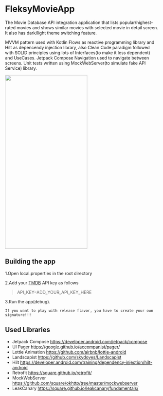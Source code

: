 # FleksyMovieApp
The Movie Database API integration application that lists popular/highest-rated movies and shows similar movies with selected movie in detail screen. It also has dark/light theme switching feature.

MVVM pattern used with Kotlin Flows as reactive programming library and Hilt as depencendy injection library, also Clean Code paradigm followed with SOLID principles using lots of Interfaces(to make it less dependent) and UseCases. Jetpack Compose Navigation used to navigate between screens. Unit tests written using MockWebServer(to simulate fake API Service) library.

<img src="FleksyMovieApp.gif" width="270" height="570"/>

## Building the app
1.Open local.properties in the root directory

2.Add your [TMDB](https://www.themoviedb.org/) API key as follows

>API_KEY=ADD_YOUR_API_KEY_HERE

3.Run the app(debug).

`If you want to play with release flavor, you have to create your own signature!!!`

## Used Libraries 
- Jetpack Compose https://developer.android.com/jetpack/compose
- UI Pager https://google.github.io/accompanist/pager/
- Lottie Animation https://github.com/airbnb/lottie-android
- Landscapist https://github.com/skydoves/Landscapist
- Hilt https://developer.android.com/training/dependency-injection/hilt-android
- Retrofit https://square.github.io/retrofit/
- MockWebServer https://github.com/square/okhttp/tree/master/mockwebserver
- LeakCanary https://square.github.io/leakcanary/fundamentals/
